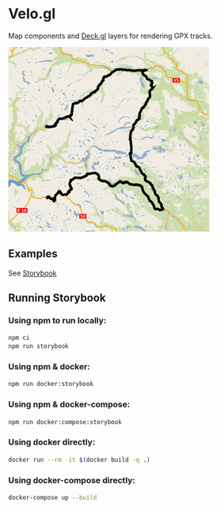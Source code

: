 # Velo.gl

Map components and [Deck.gl](https://deck.gl/) layers for rendering GPX tracks.

![GpxLayer](sample/velo.gl.png)

## Examples
See [Storybook](https://hkfb.github.io/velo.gl/?path=/story/gpx-layer--gpx-layer-default)

## Running Storybook

### Using npm to run locally:
```sh
npm ci
npm run storybook
```

### Using npm & docker:
```sh
npm run docker:storybook
```

### Using npm & docker-compose:
```sh
npm run docker:compose:storybook
```

### Using docker directly:
```sh
docker run --rm -it $(docker build -q .)
```

### Using docker-compose directly:
```sh
docker-compose up --build
```

